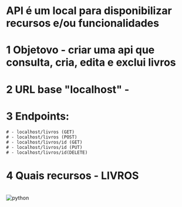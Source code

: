 # API é um local para disponibilizar recursos e/ou funcionalidades
# 1 Objetovo - criar uma api que consulta, cria, edita e exclui livros 
# 2 URL base  "localhost" -  
# 3 Endpoints:
    # - localhost/livros (GET)
    # - localhost/livros (POST)
    # - localhost/livros/id (GET)
    # - localhost/livros/id (PUT)
    # - localhost/livros/id(DELETE)
# 4 Quais recursos - LIVROS


<div  alt="linguagens"style="display: inline_block"></br>

  
  <img align="center" alt="python" src="https://img.shields.io/badge/Python-14354C?style=for-the-badge&logo=python&logoColor=white"/>
 
  
</div></br>
